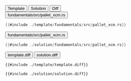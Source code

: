 
<div class="content-row">


<div class="content-col">

<div class="tab">
  <button class="maintab tablinks active" onclick="switchMainTab(event, 'Template')">Template</button>
  <button class="maintab tablinks" onclick="switchMainTab(event, 'Solution')">Solution</button>
  <button class="maintab tablinks" onclick="switchMainTab(event, 'Diff')">Diff</button>
</div>

<div id="Template" class="maintab tabcontent active">

<div class="tab">
<button class="subtab tablinks file-template file-modified active" onclick="switchSubTab(event, 'fundamentals/src/pallet_xcm.rs')" data-id="fundamentals/src/pallet_xcm.rs">fundamentals/src/pallet_xcm.rs</button>
</div>
<div id="template/fundamentals/src/pallet_xcm.rs" class="subtab tabcontent active" data-id="fundamentals/src/pallet_xcm.rs">

```rust
{{#include ./template/fundamentals/src/pallet_xcm.rs}}
```

</div>



</div>

<div id="Solution" class="maintab tabcontent">

<div class="tab">
<button class="subtab tablinks file-solution file-modified active" onclick="switchSubTab(event, 'fundamentals/src/pallet_xcm.rs')" data-id="fundamentals/src/pallet_xcm.rs">fundamentals/src/pallet_xcm.rs</button>
</div>
<div id="solution/fundamentals/src/pallet_xcm.rs" class="subtab tabcontent active" data-id="fundamentals/src/pallet_xcm.rs">

```rust
{{#include ./solution/fundamentals/src/pallet_xcm.rs}}
```

</div>



</div>

<div id="Diff" class="maintab tabcontent">


<div class="tab">
	<button class="difftab tablinks active" onclick="switchDiff(event, 'template.diff')" data-id="template.diff">template.diff</button>
	<button class="difftab tablinks" onclick="switchDiff(event, 'solution.diff')" data-id="solution.diff">solution.diff</button>
</div>
<div id="template.diff" class="difftab tabcontent active" data-id="template.diff">

```diff
{{#include ./template/template.diff}}
```

</div>
<div id="solution.diff" class="difftab tabcontent" data-id="solution.diff">

```diff
{{#include ./solution/solution.diff}}
```

</div>

</div>

</div>
</div>
